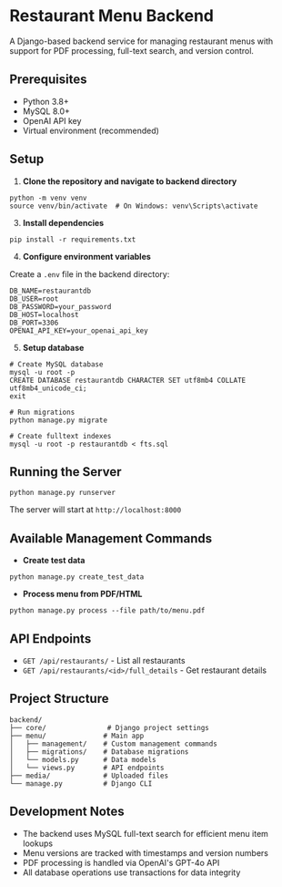 # Restaurant Menu Backend

A Django-based backend service for managing restaurant menus with support for PDF processing, full-text search, and version control.

## Prerequisites

- Python 3.8+
- MySQL 8.0+
- OpenAI API key
- Virtual environment (recommended)

## Setup

1. **Clone the repository and navigate to backend directory**

```
python -m venv venv
source venv/bin/activate  # On Windows: venv\Scripts\activate
```

3. **Install dependencies**

```
pip install -r requirements.txt
```

4. **Configure environment variables**

Create a `.env` file in the backend directory:
```
DB_NAME=restaurantdb
DB_USER=root
DB_PASSWORD=your_password
DB_HOST=localhost
DB_PORT=3306
OPENAI_API_KEY=your_openai_api_key
```

5. **Setup database**

```
# Create MySQL database
mysql -u root -p
CREATE DATABASE restaurantdb CHARACTER SET utf8mb4 COLLATE utf8mb4_unicode_ci;
exit

# Run migrations
python manage.py migrate

# Create fulltext indexes
mysql -u root -p restaurantdb < fts.sql
```

## Running the Server

```
python manage.py runserver
```
The server will start at `http://localhost:8000`

## Available Management Commands

- **Create test data**

```
python manage.py create_test_data
```

- **Process menu from PDF/HTML**

```
python manage.py process --file path/to/menu.pdf
```

## API Endpoints

- `GET /api/restaurants/` - List all restaurants
- `GET /api/restaurants/<id>/full_details` - Get restaurant details

## Project Structure

```
backend/
├── core/               # Django project settings
├── menu/              # Main app
│   ├── management/    # Custom management commands
│   ├── migrations/    # Database migrations
│   └── models.py      # Data models
│   └── views.py       # API endpoints
├── media/             # Uploaded files
└── manage.py          # Django CLI
```

## Development Notes

- The backend uses MySQL full-text search for efficient menu item lookups
- Menu versions are tracked with timestamps and version numbers
- PDF processing is handled via OpenAI's GPT-4o API
- All database operations use transactions for data integrity
